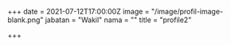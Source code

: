 +++
date = 2021-07-12T17:00:00Z
image = "/image/profil-image-blank.png"
jabatan = "Wakil"
nama = ""
title = "profile2"

+++
